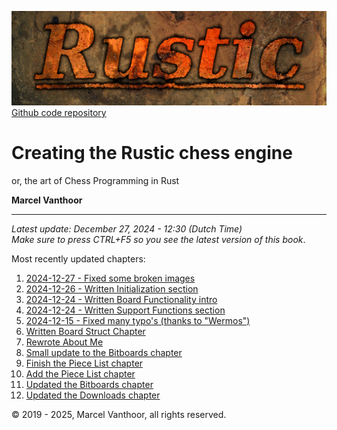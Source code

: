 ![Rustic Logo](../img/rustic-logo-web.jpg)
[Github code repository](https://github.com/mvanthoor/rustic)

# Creating the Rustic chess engine

or, the art of Chess Programming in Rust

__**Marcel Vanthoor**__<br /><hr />

_Latest update:  December 27, 2024 - 12:30 (Dutch Time)_<br />
_Make sure to press CTRL+F5 so you see the latest version of this book_.</br>

Most recently updated chapters:<br />
1. [2024-12-27 - Fixed some broken images](../front_matter/title.md)
1. [2024-12-26 - Written Initialization section](../board_representation/init.md)
1. [2024-12-24 - Written Board Functionality intro](../board_functionality/introduction.md)
1. [2024-12-24 - Written Support Functions section](../board_functionality/support_functions.md)
1. [2024-12-15 - Fixed many typo's (thanks to "Wermos")](../front_matter/title.md)
1. [Written Board Struct Chapter](../board_representation/board_struct.md)
1. [Rewrote About Me](../back_matter/me.md)
1. [Small update to the Bitboards chapter](../board_representation/bitboards.md)
1. [Finish the Piece List chapter](../board_representation/piece_list.md)
1. [Add the Piece List chapter](../board_representation/piece_list.md)
1. [Updated the Bitboards chapter](../board_representation/bitboards.md)
1. [Updated the Downloads chapter](../front_matter/downloads.md)

© 2019 - 2025, Marcel Vanthoor, all rights reserved.